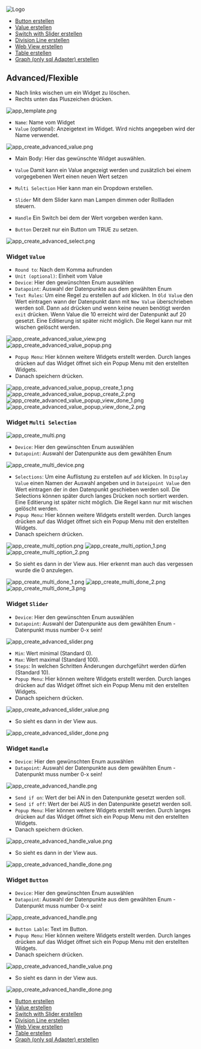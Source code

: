 ![Logo](../../admin/hiob.png)

-   [Button erstellen](button.md)
-   [Value erstellen](value.md)
-   [Switch with Slider erstellen](switch_w_slider.md)
-   [Division Line erstellen](division.md)
-   [Web View erstellen](webview.md)
-   [Table erstellen](table.md)
-   [Graph (only sql Adapter) erstellen](graph.md)

## Advanced/Flexible

- Nach links wischen um ein Widget zu löschen.
- Rechts unten das Pluszeichen drücken.

![app_template.png](img/app_template.png)

- `Name`: Name vom Widget
- `Value` (optional): Anzeigetext im Widget. Wird nichts angegeben wird der Name verwendet.

![app_create_advanced_value.png](img/app_create_advanced_value.png)

- Main Body: Hier das gewünschte Widget auswählen.

- `Value` Damit kann ein Value angezeigt werden und zusätzlich bei einem vorgegebenen Wert einen neuen Wert setzen
- `Multi Selection` Hier kann man ein Dropdown erstellen.
- `Slider` Mit dem Slider kann man Lampen dimmen oder Rollladen steuern.
- `Handle` Ein Switch bei dem der Wert vorgeben werden kann.
- `Button` Derzeit nur ein Button um TRUE zu setzen.

![app_create_advanced_select.png](img/app_create_advanced_select.png)

### Widget `Value`

- `Round to`: Nach dem Komma aufrunden
- `Unit (optional)`: Einheit vom Value
- `Device`: Hier den gewünschten Enum auswählen
- `Datapoint`: Auswahl der Datenpunkte aus dem gewählten Enum
- `Text Rules`: Um eine Regel zu erstellen auf `add` klicken. In `Old Value` den Wert eintragen wann der Datenpunkt dann mit `New Value` überschrieben werden soll. Dann `add` drücken und wenn keine neuen benötigt werden `exit` drücken. Wenn Value die 10 erreicht wird der Datenpunkt auf 20 gesetzt. Eine Editierung ist später nicht möglich. Die Regel kann nur mit wischen gelöscht werden.

![app_create_advanced_value_view.png](img/app_create_advanced_value_view.png)
![app_create_advanced_value_popup.png](img/app_create_advanced_value_popup.png)

- `Popup Menu`: Hier können weitere Widgets erstellt werden. Durch langes drücken auf das Widget öffnet sich ein Popup Menu mit den erstellten Widgets.
- Danach speichern drücken.

![app_create_advanced_value_popup_create_1.png](img/app_create_advanced_value_popup_create_1.png)
![app_create_advanced_value_popup_create_2.png](img/app_create_advanced_value_popup_create_2.png)
![app_create_advanced_value_popup_view_done_1.png](img/app_create_advanced_value_popup_view_done_1.png)
![app_create_advanced_value_popup_view_done_2.png](img/app_create_advanced_value_popup_view_done_2.png)

### Widget `Multi Selection`

![app_create_multi.png](img/app_create_multi.png)

- `Device`: Hier den gewünschten Enum auswählen
- `Datapoint`: Auswahl der Datenpunkte aus dem gewählten Enum

![app_create_multi_device.png](img/app_create_multi_device.png)

- `Selections`: Um eine Auflistung zu erstellen auf `add` klicken. In `Display Value` einen Namen der Auswahl angeben und in `Dateipoint Value` den Wert eintragen der in den Datenpunkt geschieben werden soll. Die Selections können später durch langes Drücken noch sortiert werden. Eine Editierung ist später nicht möglich. Die Regel kann nur mit wischen gelöscht werden.
- `Popup Menu`: Hier können weitere Widgets erstellt werden. Durch langes drücken auf das Widget öffnet sich ein Popup Menu mit den erstellten Widgets.
- Danach speichern drücken.

![app_create_multi_option.png](img/app_create_multi_option.png)
![app_create_multi_option_1.png](img/app_create_multi_option_1.png)
![app_create_multi_option_2.png](img/app_create_multi_option_2.png)

- So sieht es dann in der View aus. Hier erkennt man auch das vergessen wurde die 0 anzulegen.

![app_create_multi_done_1.png](img/app_create_multi_done_1.png)
![app_create_multi_done_2.png](img/app_create_multi_done_2.png)
![app_create_multi_done_3.png](img/app_create_multi_done_3.png)

### Widget `Slider`

- `Device`: Hier den gewünschten Enum auswählen
- `Datapoint`: Auswahl der Datenpunkte aus dem gewählten Enum - Datenpunkt muss number 0-x sein!

![app_create_advanced_slider.png](img/app_create_advanced_slider.png)

- `Min`: Wert minimal (Standard 0).
- `Max`: Wert maximal (Standard 100).
- `Steps`: In welchen Schritten Änderungen durchgeführt werden dürfen (Standard 10).
- `Popup Menu`: Hier können weitere Widgets erstellt werden. Durch langes drücken auf das Widget öffnet sich ein Popup Menu mit den erstellten Widgets.
- Danach speichern drücken.

![app_create_advanced_slider_value.png](img/app_create_advanced_slider_value.png)

- So sieht es dann in der View aus.

![app_create_advanced_slider_done.png](img/app_create_advanced_slider_done.png)

### Widget `Handle`

- `Device`: Hier den gewünschten Enum auswählen
- `Datapoint`: Auswahl der Datenpunkte aus dem gewählten Enum - Datenpunkt muss number 0-x sein!

![app_create_advanced_handle.png](img/app_create_advanced_handle.png)

- `Send if on`: Wert der bei AN in den Datenpunkte gesetzt werden soll.
- `Send if off`: Wert der bei AUS in den Datenpunkte gesetzt werden soll.
- `Popup Menu`: Hier können weitere Widgets erstellt werden. Durch langes drücken auf das Widget öffnet sich ein Popup Menu mit den erstellten Widgets.
- Danach speichern drücken.

![app_create_advanced_handle_value.png](img/app_create_advanced_handle_value.png)

- So sieht es dann in der View aus.

![app_create_advanced_handle_done.png](img/app_create_advanced_handle_done.png)

### Widget `Button`

- `Device`: Hier den gewünschten Enum auswählen
- `Datapoint`: Auswahl der Datenpunkte aus dem gewählten Enum - Datenpunkt muss number 0-x sein!

![app_create_advanced_handle.png](img/app_create_advanced_button.png)

- `Button Lable`: Text im Button.
- `Popup Menu`: Hier können weitere Widgets erstellt werden. Durch langes drücken auf das Widget öffnet sich ein Popup Menu mit den erstellten Widgets.
- Danach speichern drücken.

![app_create_advanced_handle_value.png](img/app_create_advanced_button_value.png)

- So sieht es dann in der View aus.

![app_create_advanced_handle_done.png](img/app_create_advanced_button_done.png)


-   [Button erstellen](button.md)
-   [Value erstellen](value.md)
-   [Switch with Slider erstellen](switch_w_slider.md)
-   [Division Line erstellen](division.md)
-   [Web View erstellen](webview.md)
-   [Table erstellen](table.md)
-   [Graph (only sql Adapter) erstellen](graph.md)